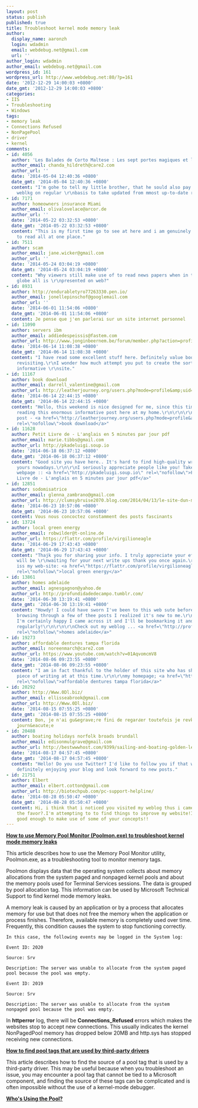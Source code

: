 ```yaml
---
layout: post
status: publish
published: true
title: Troubleshoot kernel mode memory leak
author:
  display_name: aaronzh
  login: wdadmin
  email: webdebug.net@gmail.com
  url: ''
author_login: wdadmin
author_email: webdebug.net@gmail.com
wordpress_id: 161
wordpress_url: http://www.webdebug.net:80/?p=161
date: '2012-12-29 14:00:03 +0800'
date_gmt: '2012-12-29 14:00:03 +0800'
categories:
- IIS
- Troubleshooting
- Windows
tags:
- memory leak
- Connections Refused
- NonPagePool
- driver
- kernel
comments:
- id: 4056
  author: 'Les Balades de Corto Maltese : Les sept portes magiques et leur itin&Atilde;&copy;raires'
  author_email: chanda_hildreth@care2.com
  author_url: ''
  date: '2014-05-04 12:40:36 +0800'
  date_gmt: '2014-05-04 12:40:36 +0800'
  content: "I'm gohe to tell my little brother, that he sould also pay a visit this
    weblkg on regular \r\nbasis to take updated from mmost up-to-date reports."
- id: 7171
  author: homeowners insurance Miami
  author_email: olivalovelace@arcor.de
  author_url: ''
  date: '2014-05-22 03:32:53 +0800'
  date_gmt: '2014-05-22 03:32:53 +0800'
  content: "This is my first time go to see at here and i am genuinely \r\npleassant
    to read all at one place."
- id: 7511
  author: scam
  author_email: jane.wicker@gmail.com
  author_url: ''
  date: '2014-05-24 03:04:19 +0800'
  date_gmt: '2014-05-24 03:04:19 +0800'
  content: "Why viewers still make use of to read news papers when in this technological
    globe all is \r\npresented on web?"
- id: 8931
  author: http://endurabletyro77263330.pen.io/
  author_email: jonellepinschof@googlemail.com
  author_url: ''
  date: '2014-06-01 11:54:06 +0800'
  date_gmt: '2014-06-01 11:54:06 +0800'
  content: Je pense que j'en parlerai sur un site internet personnel
- id: 11090
  author: servers ibm
  author_email: addiedespeissis@fastem.com
  author_url: http://www.jonginbeernem.be/forum/member.php?action=profile&amp;uid=1726
  date: '2014-06-14 11:08:38 +0800'
  date_gmt: '2014-06-14 11:08:38 +0800'
  content: "I have read some excellent stuff here. Definitely value bookmarking for
    revisiting.\r\nI wonder how much attempt you put to create the sort of wonderful
    informative \r\nsite."
- id: 11167
  author: book download
  author_email: darrell_valentine@gmail.com
  author_url: http://leatherjourney.org/users.php?mode=profile&amp;uid=146927
  date: '2014-06-14 22:44:15 +0800'
  date_gmt: '2014-06-14 22:44:15 +0800'
  content: "Hello, this weekend is nice designed for me, since this time \r\ni am
    reading this enormous informative post here at my home.\r\n\r\n\r\n\r\nMy blog
    post - <a href=\"http://leatherjourney.org/users.php?mode=profile&amp;uid=146927\"
    rel=\"nofollow\">book download</a>"
- id: 11628
  author: Petit Livre de - L'anglais en 5 minutes par jour pdf
  author_email: marie.tibbs@gmail.com
  author_url: http://pkadeluigi.soup.io
  date: '2014-06-18 06:37:12 +0800'
  date_gmt: '2014-06-18 06:37:12 +0800'
  content: "Good site you have here.. It's hard to find high-quality writing like
    yours nowadays.\r\n\r\nI seriously appreciate people like you! Take care!!\r\n\r\n\r\nMy
    webpage :: <a href=\"http://pkadeluigi.soup.io\" rel=\"nofollow\">Petit
    Livre de - L'anglais en 5 minutes par jour pdf</a>"
- id: 12851
  author: sodomisatrice
  author_email: glenna_zambrano@gmail.com
  author_url: http://clumsybruise2070.blog.com/2014/04/13/le-site-dun-male/
  date: '2014-06-23 10:57:06 +0800'
  date_gmt: '2014-06-23 10:57:06 +0800'
  content: Vous nous concoctez constamment des posts fascinants
- id: 13724
  author: local green energy
  author_email: robwilder@t-online.de
  author_url: https://flattr.com/profile/virgilioneagle
  date: '2014-06-29 17:43:43 +0800'
  date_gmt: '2014-06-29 17:43:43 +0800'
  content: "Thajk you for sharing your info. I truly appreciate your efforts and I
    will be \r\nwaiting for your next write ups thank you once again.\r\n\r\nHerre
    iss my web-site: <a href=\"https://flattr.com/profile/virgilioneagle\"
    rel=\"nofollow\">local green energy</a>"
- id: 13861
  author: homes adelaide
  author_email: agnesgagnon@yahoo.de
  author_url: http://profundidadedecampo.tumblr.com/
  date: '2014-06-30 13:19:41 +0800'
  date_gmt: '2014-06-30 13:19:41 +0800'
  content: "Howdy! I could have sworn I've been to this web sute before but after
    browsing through a few of thee posts I realized it's new to me.\r\nRegardless,
    I'm certainly happy I came across it and I'll be bookmarking it and checking back
    regularly!\r\n\r\n\r\nCheck out my weblog ... <a href=\"http://profundidadedecampo.tumblr.com/\"
    rel=\"nofollow\">homes adelaide</a>"
- id: 19273
  author: affordable dentures tampa florida
  author_email: noreenmarch@care2.com
  author_url: https://www.youtube.com/watch?v=01AqvomcmV8
  date: '2014-08-06 09:23:55 +0800'
  date_gmt: '2014-08-06 09:23:55 +0800'
  content: "I am in fact thankful to the holder of this site who has shared this \r\ngreat
    piece of writing at at this time.\r\n\r\nmy homepage; <a href=\"https://www.youtube.com/watch?v=01AqvomcmV8\"
    rel=\"nofollow\">affordable dentures tampa florida</a>"
- id: 20292
  author: http://Www.0Dl.biz/
  author_email: ellisseabrook@gmail.com
  author_url: http://Www.0Dl.biz/
  date: '2014-08-15 07:55:25 +0800'
  date_gmt: '2014-08-15 07:55:25 +0800'
  content: Bon, jе n'ai gu&egrave;re fini de regarԀer toutefois je revkens dans la
    ʝourn&eacute;e
- id: 20488
  author: boating holidays norfolk broads brundall
  author_email: edisonmulgrave@gmail.com
  author_url: http://bestwwwhost.com/9399/sailing-and-boating-golden-leisure-in-the-uk/
  date: '2014-08-17 04:57:45 +0800'
  date_gmt: '2014-08-17 04:57:45 +0800'
  content: "Hello! Do you use Twitter? I'd like to follow you if that would be ok.\r\nI'm
    definitely enjoying your blog and look forward to new posts."
- id: 21751
  author: Elbert
  author_email: elbert.cotton@gmail.com
  author_url: http://biotechpub.com/pc-support-helpline/
  date: '2014-08-28 05:50:47 +0800'
  date_gmt: '2014-08-28 05:50:47 +0800'
  content: Hi, i think that i noticed you visited my weblog thus i came to return
    the favor?.I'm attempting to to find things to improve my website!I suppose its
    good enough to make use of some of your concepts!!
---
```

<p><a href="http://support.microsoft.com/kb/177415" target="_blank"><strong>How to use Memory Pool Monitor (Poolmon.exe) to troubleshoot kernel mode memory leaks</strong></a></p>
<p>This article describes how to use the Memory Pool Monitor utility, Poolmon.exe, as a troubleshooting tool to monitor memory tags.</p>
<p>Poolmon displays data that the operating system collects about memory allocations from the system paged and nonpaged kernel pools and about the memory pools used for Terminal Services sessions. The data is grouped by pool allocation tag. This information can be used by Microsoft Technical Support to find kernel mode memory leaks.</p>
<p>A memory leak is caused by an application or by a process that allocates memory for use but that does not free the memory when the application or process finishes. Therefore, available memory is completely used over time. Frequently, this condition causes the system to stop functioning correctly.</p>
<p><code>In this case, the following events may be logged in the System log:<br />
Event ID: 2020<br />
Source: Srv<br />
Description: The server was unable to allocate from the system paged pool because the pool was empty.</code></p>
<p><code>Event ID: 2019<br />
Source: Srv<br />
Description: The server was unable to allocate from the system nonpaged pool because the pool was empty.</code></p>
<p>In <strong>httperror</strong> log, there will be <strong>Connections_Refused</strong> errors which makes the websites stop to accept new connections. This usually indicates the kernel NonPagedPool memory has dropped below 20MB and http.sys has stopped receiving new connections.</p>
<p><a href="http://support.microsoft.com/kb/298102" target="_blank"><strong>How to find pool tags that are used by third-party drivers</strong></a></p>
<p>This article describes how to find the source of a pool tag that is used by a third-party driver. This may be useful because when you troubleshoot an issue, you may encounter a pool tag that cannot be tied to a Microsoft component, and finding the source of these tags can be complicated and is often impossible without the use of a kernel-mode debugger.</p>
<p><a href="http://msdn.microsoft.com/en-us/windows/hardware/gg463213" target="_blank"><strong>Who's Using the Pool?</strong></a></p>

